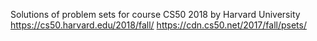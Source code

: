 Solutions of problem sets for course CS50 2018 by Harvard University
https://cs50.harvard.edu/2018/fall/
https://cdn.cs50.net/2017/fall/psets/

